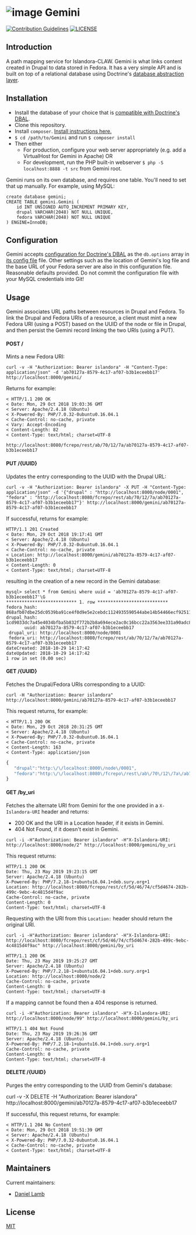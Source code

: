 # ![image](https://cloud.githubusercontent.com/assets/2371345/24554336/902613ac-1603-11e7-9c4f-1c79204388e7.png) Gemini 
[![Contribution Guidelines][2]](./CONTRIBUTING.md)
[![LICENSE][3]](./LICENSE)

## Introduction

A path mapping service for Islandora-CLAW.  Gemini is what links content created in Drupal to data stored in Fedora.  It has a very simple API and is built on top of a relational database using Doctrine's [database abstraction layer][4].

## Installation

- Install the database of your choice that is [compatible with Doctrine's DBAL][5]. 
- Clone this repository.
- Install `composer`.  [Install instructions here.][6]
- `$ cd /path/to/Gemini` and run `$ composer install`
- Then either
  - For production, configure your web server appropriately (e.g. add a VirtualHost for Gemini in Apache) OR
  - For development, run the PHP built-in webserver `$ php -S localhost:8888 -t src` from Gemini root.

Gemini runs on its own database, and requires one table.  You'll need to set that up manually.  For example, using MySQL:
```mysql
create database gemini;
CREATE TABLE gemini.Gemini (
    id INT UNSIGNED AUTO_INCREMENT PRIMARY KEY,
    drupal VARCHAR(2048) NOT NULL UNIQUE,
    fedora VARCHAR(2048) NOT NULL UNIQUE
) ENGINE=InnoDB;
```

## Configuration

Gemini accepts [configuration for Doctrine's DBAL](http://docs.doctrine-project.org/projects/doctrine-dbal/en/latest/reference/configuration.html) as the `db.options` array in [its config file](./cfg/config.example.yaml) file.  Other settings such as the location of Gemini's log file and the base URL of your Fedora server are also in this configuration file. Reasonable defaults provided.  Do not commit the configuration file with your MySQL credentials into Git!

## Usage

Gemini associates URL paths between resources in Drupal and Fedora. To link the Drupal and Fedora URIs of a resource, a client must mint a new Fedora URI (using a POST) based on the UUID of the node or file in Drupal, and then persist the Gemini record linking the two URIs (using a PUT).

#### POST /

Mints a new Fedora URI:

`curl -v -H "Authorization: Bearer islandora" -H "Content-Type: application/json" -d 'ab70127a-8579-4c17-af07-b3b1eceebb17'  http://localhost:8000/gemini/`

Returns for example:

```
< HTTP/1.1 200 OK
< Date: Mon, 29 Oct 2018 19:03:36 GMT
< Server: Apache/2.4.18 (Ubuntu)
< X-Powered-By: PHP/7.0.32-0ubuntu0.16.04.1
< Cache-Control: no-cache, private
< Vary: Accept-Encoding
< Content-Length: 82
< Content-Type: text/html; charset=UTF-8
```

`http://localhost:8080/fcrepo/rest/ab/70/12/7a/ab70127a-8579-4c17-af07-b3b1eceebb17`

#### PUT /{UUID}

Updates the entry corresponding to the UUID with the Drupal URL:

`curl -v -H "Authorization: Bearer islandora" -X PUT -H "Content-Type: application/json" -d '{"drupal" : "http://localhost:8000/node/0001", "fedora" : "http://localhost:8080/fcrepo/rest/ab/70/12/7a/ab70127a-8579-4c17-af07-b3b1eceebb17"}' http://localhost:8000/gemini/ab70127a-8579-4c17-af07-b3b1eceebb17`


If successful, returns for example:

```
HTTP/1.1 201 Created
< Date: Mon, 29 Oct 2018 19:17:41 GMT
< Server: Apache/2.4.18 (Ubuntu)
< X-Powered-By: PHP/7.0.32-0ubuntu0.16.04.1
< Cache-Control: no-cache, private
< Location: http://localhost:8000/gemini/ab70127a-8579-4c17-af07-b3b1eceebb17
< Content-Length: 0
< Content-Type: text/html; charset=UTF-8
```

resulting in the creation of a new record in the Gemini database:

```
mysql> select * from Gemini where uuid = 'ab70127a-8579-4c17-af07-b3b1eceebb17'\G
*************************** 1. row ***************************
fedora_hash: 868afb07dbe25dc0539ba91ce4f0d9e5e2cebdc1124935590544abe14b54466ecf925113bcf057c3b1bbb9056e03e918dd60b50ad2047b9ecf44b60db8fb1a91
drupal_hash: 1cd9033dc7a45e4034bfba5b832f772b2b8a694ece2ac0c16bcc22a3563ee331a90adc843e3657e491ac550776eaff0ec2db521891da2a3a55609d817598b5da
       uuid: ab70127a-8579-4c17-af07-b3b1eceebb17
 drupal_uri: http://localhost:8000/node/0001
 fedora_uri: http://localhost:8080/fcrepo/rest/ab/70/12/7a/ab70127a-8579-4c17-af07-b3b1eceebb17
dateCreated: 2018-10-29 14:17:42
dateUpdated: 2018-10-29 14:17:42
1 row in set (0.00 sec)
```

#### GET /{UUID}

Fetches the Drupal/Fedora URIs corresponding to a UUID:

`curl -H "Authorization: Bearer islandora" http://localhost:8000/gemini/ab70127a-8579-4c17-af07-b3b1eceebb17`

This request returns, for example:

```
< HTTP/1.1 200 OK
< Date: Mon, 29 Oct 2018 20:31:25 GMT
< Server: Apache/2.4.18 (Ubuntu)
< X-Powered-By: PHP/7.0.32-0ubuntu0.16.04.1
< Cache-Control: no-cache, private
< Content-Length: 163
< Content-Type: application/json
```

```javascript
{
   "drupal":"http:\/\/localhost:8000\/node\/0001",
   "fedora":"http:\/\/localhost:8080\/fcrepo\/rest\/ab\/70\/12\/7a\/ab70127a-8579-4c17-af07-b3b1eceebb17"
}
```

#### GET /by_uri

Fetches the alternate URI from Gemini for the one provided in a `X-Islandora-URI` header and returns:
* 200 OK and the URI in a Location header, if it exists in Gemini.
* 404 Not Found, if it doesn't exist in Gemini.

`curl -i -H"Authorization: Bearer islandora" -H"X-Islandora-URI: http://localhost:8000/node/2" http://localhost:8000/gemini/by_uri`

This request returns:
```
HTTP/1.1 200 OK
Date: Thu, 23 May 2019 19:23:15 GMT
Server: Apache/2.4.18 (Ubuntu)
X-Powered-By: PHP/7.2.18-1+ubuntu16.04.1+deb.sury.org+1
Location: http://localhost:8080/fcrepo/rest/cf/5d/46/74/cf5d4674-282b-499c-9ebc-4c4815d4f9ac
Cache-Control: no-cache, private
Content-Length: 0
Content-Type: text/html; charset=UTF-8
```

Requesting with the URI from this `Location:` header should return the original URI.

`curl -i -H"Authorization: Bearer islandora" -H"X-Islandora-URI: http://localhost:8080/fcrepo/rest/cf/5d/46/74/cf5d4674-282b-499c-9ebc-4c4815d4f9ac" http://localhost:8000/gemini/by_uri`

```
HTTP/1.1 200 OK
Date: Thu, 23 May 2019 19:25:27 GMT
Server: Apache/2.4.18 (Ubuntu)
X-Powered-By: PHP/7.2.18-1+ubuntu16.04.1+deb.sury.org+1
Location: http://localhost:8000/node/2
Cache-Control: no-cache, private
Content-Length: 0
Content-Type: text/html; charset=UTF-8
```

If a mapping cannot be found then a 404 response is returned.

`curl -i -H"Authorization: Bearer islandora" -H"X-Islandora-URI: http://localhost:8000/node/99" http://localhost:8000/gemini/by_uri`

```
HTTP/1.1 404 Not Found
Date: Thu, 23 May 2019 19:26:36 GMT
Server: Apache/2.4.18 (Ubuntu)
X-Powered-By: PHP/7.2.18-1+ubuntu16.04.1+deb.sury.org+1
Cache-Control: no-cache, private
Content-Length: 0
Content-Type: text/html; charset=UTF-8
```

#### DELETE /{UUID}

Purges the entry corresponding to the UUID from Gemini's database:

curl -v -X DELETE -H "Authorization: Bearer islandora" http://localhost:8000/gemini/ab70127a-8579-4c17-af07-b3b1eceebb17

If successful, this request returns, for example:

```
< HTTP/1.1 204 No Content
< Date: Mon, 29 Oct 2018 19:51:39 GMT
< Server: Apache/2.4.18 (Ubuntu)
< X-Powered-By: PHP/7.0.32-0ubuntu0.16.04.1
< Cache-Control: no-cache, private
< Content-Type: text/html; charset=UTF-8
```

## Maintainers

Current maintainers:

* [Daniel Lamb](https://github.com/dannylamb)

## License

[MIT](https://opensource.org/licenses/MIT)

[2]: http://img.shields.io/badge/CONTRIBUTING-Guidelines-blue.svg
[3]: https://img.shields.io/badge/license-MIT-blue.svg?style=flat-square
[4]: http://docs.doctrine-project.org/projects/doctrine-dbal/en/latest/
[5]: http://docs.doctrine-project.org/projects/doctrine-dbal/en/latest/reference/introduction.html
[6]: https://getcomposer.org/download/
